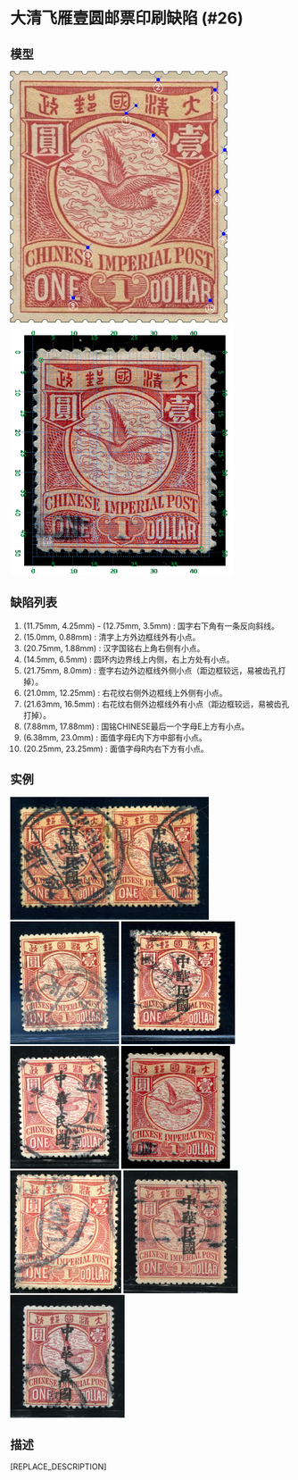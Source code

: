 # 大清飞雁壹圆邮票印刷缺陷 (#26)

## 模型
<img src="model.png" height=450/> <img src="sampling.png" height=450/>

## 缺陷列表
1. (11.75mm, 4.25mm) - (12.75mm, 3.5mm) :  国字右下角有一条反向斜线。
1. (15.0mm, 0.88mm) :  清字上方外边框线外有小点。
1. (20.75mm, 1.88mm) :  汉字国铭右上角右侧有小点。
1. (14.5mm, 6.5mm) :  圆环内边界线上内侧，右上方处有小点。
1. (21.75mm, 8.0mm) :  壹字右边外边框线外侧小点（距边框较远，易被齿孔打掉）。
1. (21.0mm, 12.25mm) :  右花纹右侧外边框线上外侧有小点。
1. (21.63mm, 16.5mm) :  右花纹右侧外边框线外有小点（距边框较远，易被齿孔打掉）。
1. (7.88mm, 17.88mm) :  国铭CHINESE最后一个字母E上方有小点。
1. (6.38mm, 23.0mm) :  面值字母E内下方中部有小点。
1. (20.25mm, 23.25mm) :  面值字母R内右下方有小点。


## 实例
<img src="2009-11-22_00029677036A.jpg" height=220/> <img src="2010-01-12_00030651097A.jpg" height=220/> <img src="2011-09-02_00048213043A.jpg" height=220/> <img src="2014-05-13_00142373104A.jpg" height=220/> <img src="2014-07-08_00149646023A.jpg" height=220/> <img src="2014-12-10_00161750146A.jpg" height=220/> <img src="2016-01-24_00193655084A.jpg" height=220/> <img src="2016-05-11_00208939010A.jpg" height=220/> 


## 描述
[REPLACE_DESCRIPTION]
